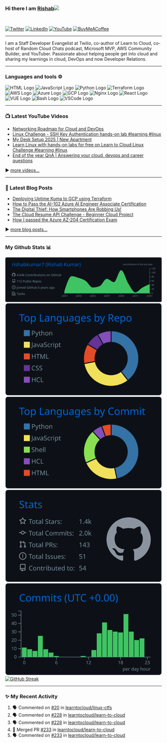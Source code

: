 ### Hi there I am [Rishab](https://rishabkumar.com)<img src="https://raw.githubusercontent.com/MartinHeinz/MartinHeinz/master/wave.gif" width="30px">
<br/>

[![Twitter](https://img.shields.io/badge/Twitter-%231DA1F2.svg?style=for-the-badge&logo=Twitter&logoColor=white)](https://twitter.com/rishabincloud)
[![LinkedIn](https://img.shields.io/badge/linkedin-%230077B5.svg?style=for-the-badge&logo=linkedin&logoColor=white)](https://linkedin.com/in/rishabkumar7)
[![YouTube](https://img.shields.io/badge/YouTube-%23FF0000.svg?style=for-the-badge&logo=YouTube&logoColor=white)](https://youtube.com/@rishabkumar7) [![BuyMeACoffee](https://img.shields.io/badge/Buy%20Me%20a%20Coffee-ffdd00?style=for-the-badge&logo=buy-me-a-coffee&logoColor=black)](https://www.buymeacoffee.com/rishabincloud)


---

I am a Staff Developer Evangelist at Twilio, co-author of Learn to Cloud, co-host of Random Cloud Chats podcast, Microsoft MVP, AWS Community Builder, and YouTuber. Passionate about helping people get into cloud and sharing my learnings in cloud, DevOps and now Developer Relations. 

---

### Languages and tools ⚙️
<!-- For more icons please follow  https://github.com/MikeCodesDotNET/ColoredBadges -->
<p>
<img src="https://www.svgrepo.com/show/303205/html-5-logo.svg" alt="HTML Logo" width="50" height="50"/> <img src="https://cdn.worldvectorlogo.com/logos/logo-javascript.svg" alt="JavaScript Logo" width="50" height="50"/> <img src="https://cdn.worldvectorlogo.com/logos/python-5.svg" alt="Python Logo" width="50" height="50"/> <img src="https://user-images.githubusercontent.com/25181517/183345121-36788a6e-5462-424a-be67-af1ebeda79a2.png" alt="Terraform Logo" width="50" height="50"/> <img src="https://cdn.worldvectorlogo.com/logos/aws-2.svg" alt="AWS Logo" width="50" height="50"/> <img src="https://cdn.worldvectorlogo.com/logos/azure-1.svg" alt="Azure Logo" width="50" height="50"/> <img src="https://user-images.githubusercontent.com/25181517/183911547-990692bc-8411-4878-99a0-43506cdb69cf.png" alt="GCP Logo" width="50" height="50"/> <img src="https://user-images.githubusercontent.com/25181517/183345125-9a7cd2e6-6ad6-436f-8490-44c903bef84c.png" alt="Nginx Logo" width="50" height="50"/> <img src="https://cdn.worldvectorlogo.com/logos/react-2.svg" alt="React Logo" width="50" height="50"/>  <img src="https://cdn.worldvectorlogo.com/logos/vue-9.svg" alt="VUE Logo" width="50" height="50"/> <img src="https://cdn.worldvectorlogo.com/logos/bash-1.svg" alt="Bash Logo" width="50" height="50"/> <img src="https://cdn.worldvectorlogo.com/logos/visual-studio-code-1.svg" alt="VSCode Logo" width="50" height="50"/>
</p>

---

### 📺 Latest YouTube Videos

<!-- YOUTUBE-VIDEOS-LIST:START -->
- [Networking Roadmap for Cloud and DevOps](https://www.youtube.com/watch?v=_mC7X_M5as0)
- [Linux Challenge - SSH Key Authentication hands-on lab #learning #linux](https://www.youtube.com/watch?v=VqkXhVt0uqw)
- [My Desk Setup 2025 | New Apartment](https://www.youtube.com/watch?v=uZogHfsV8m4)
- [Learn Linux with hands-on labs for free on Learn to Cloud Linux Challenge #learning #linux](https://www.youtube.com/watch?v=3WDQp0zAjhY)
- [End of the year QnA | Answering your cloud, devops and career questions](https://www.youtube.com/watch?v=pk_wB3AlI6o)
<!-- YOUTUBE-VIDEOS-LIST:END -->

▶️ [more videos...](https://www.youtube.com/channel/UCtLwBE6ZNXnQdQp5o36BUxA)

---

### 📕 Latest Blog Posts
<!-- BLOG-POST-LIST:START -->
- [Deploying Uptime Kuma to GCP using Terraform](https://blog.rishabkumar.com/deploy-uptime-kuma-to-gcp-terraform)
- [How to Pass the AI-102 Azure AI Engineer Associate Certification](https://blog.rishabkumar.com/pass-ai-102-azure-ai-engineer-associate)
- [The Digital Thief: How Smartphones Are Robbing Us!](https://blog.rishabkumar.com/how-smartphones-are-robbing-us)
- [The Cloud Resume API Challenge - Beginner Cloud Project](https://blog.rishabkumar.com/cloud-resume-api-challenge)
- [How I passed the Azure AZ-204 Certification Exam](https://blog.rishabkumar.com/azure-az-204-study-guide)
<!-- BLOG-POST-LIST:END -->
▶️ [more blog posts...](https://blog.rishabkumar.com)

---

### My Github Stats 📊

[![](https://raw.githubusercontent.com/rishabkumar7/rishabkumar7/master/profile-summary-card-output/github_dark/0-profile-details.svg)](https://github.com/vn7n24fzkq/github-profile-summary-cards)
[![](https://raw.githubusercontent.com/rishabkumar7/rishabkumar7/master/profile-summary-card-output/github_dark/1-repos-per-language.svg)](https://github.com/vn7n24fzkq/github-profile-summary-cards) [![](https://raw.githubusercontent.com/rishabkumar7/rishabkumar7/master/profile-summary-card-output/github_dark/2-most-commit-language.svg)](https://github.com/vn7n24fzkq/github-profile-summary-cards)
[![](https://raw.githubusercontent.com/rishabkumar7/rishabkumar7/master/profile-summary-card-output/github_dark/3-stats.svg)](https://github.com/vn7n24fzkq/github-profile-summary-cards) [![](https://raw.githubusercontent.com/rishabkumar7/rishabkumar7/master/profile-summary-card-output/github_dark/4-productive-time.svg)](https://github.com/vn7n24fzkq/github-profile-summary-cards)
[![GitHub Streak](https://streak-stats.demolab.com/?user=rishabkumar7&theme=ads-juicy-fresh)](https://git.io/streak-stats)
<!--
For future use
<a href="https://www.instagram.com/hemant.gz/">
  <img align="left" alt="Instagram" width="22px" src="https://cdn.jsdelivr.net/npm/simple-icons@v3/icons/instagram.svg" />
</a>
<a href="https://leetcode.com//">
  <img align="left" alt="Leetcode" width="22px" src="https://cdn.jsdelivr.net/npm/simple-icons@v3/icons/leetcode.svg" />
</a>
-->

---

### ✨ My Recent Activity
<!--START_SECTION:activity-->
1. 🗣 Commented on [#20](https://github.com/learntocloud/linux-ctfs/pull/20#issuecomment-2617961036) in [learntocloud/linux-ctfs](https://github.com/learntocloud/linux-ctfs)
2. 🗣 Commented on [#228](https://github.com/learntocloud/learn-to-cloud/issues/228#issuecomment-2614231949) in [learntocloud/learn-to-cloud](https://github.com/learntocloud/learn-to-cloud)
3. 🗣 Commented on [#228](https://github.com/learntocloud/learn-to-cloud/issues/228#issuecomment-2614230606) in [learntocloud/learn-to-cloud](https://github.com/learntocloud/learn-to-cloud)
4. 🎉 Merged PR [#233](https://github.com/learntocloud/learn-to-cloud/pull/233) in [learntocloud/learn-to-cloud](https://github.com/learntocloud/learn-to-cloud)
5. 🗣 Commented on [#233](https://github.com/learntocloud/learn-to-cloud/pull/233#issuecomment-2614226361) in [learntocloud/learn-to-cloud](https://github.com/learntocloud/learn-to-cloud)
<!--END_SECTION:activity-->

<br/>

<!--
**rishabkumar7/rishabkumar7** is a ✨ _special_ ✨ repository because its `README.md` (this file) appears on your GitHub profile.

Here are some ideas to get you started:

- 🔭 I’m currently working on ...
- 🌱 I’m currently learning ...
- 👯 I’m looking to collaborate on ...
- 🤔 I’m looking for help with ...
- 💬 Ask me about ...
- 📫 How to reach me: ...
- 😄 Pronouns: ...
- ⚡ Fun fact: ...
-->
